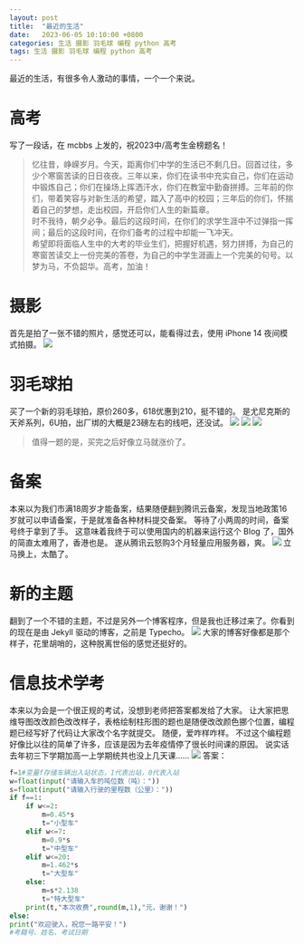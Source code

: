 ```yaml
---
layout: post
title:  "最近的生活"
date:   2023-06-05 10:10:00 +0800
categories: 生活 摄影 羽毛球 编程 python 高考
tags: 生活 摄影 羽毛球 编程 python 高考
---
```

最近的生活，有很多令人激动的事情，一个一个来说。





# 高考
写了一段话，在 mcbbs 上发的，祝2023中/高考生金榜题名！
> 忆往昔，峥嵘岁月。今天，距离你们中学的生活已不剩几日。回首过往，多少个寒窗苦读的日日夜夜。三年以来，你们在读书中充实自己，你们在运动中锻炼自己；你们在操场上挥洒汗水，你们在教室中勤奋拼搏。三年前的你们，带着笑容与对新生活的希望，踏入了高中的校园；三年后的你们，怀揣着自己的梦想，走出校园，开启你们人生的新篇章。<br>时不我待，朝夕必争。最后的这段时间，在你们的求学生涯中不过弹指一挥间；最后的这段时间，在你们备考的过程中却能一飞冲天。<br>希望即将面临人生中的大考的毕业生们，把握好机遇，努力拼搏，为自己的寒窗苦读交上一份完美的答卷，为自己的中学生涯画上一个完美的句号。以梦为马，不负韶华。高考，加油！

# 摄影
首先是拍了一张不错的照片，感觉还可以，能看得过去，使用 iPhone 14 夜间模式拍摄。
![](https://mcstarrysky.oss-cn-beijing.aliyuncs.com/blog/2023-06-05-my-life/1.png)

# 羽毛球拍
买了一个新的羽毛球拍，原价260多，618优惠到210，挺不错的。
是尤尼克斯的天斧系列，6U拍，出厂绑的大概是23磅左右的线吧，还没试。
![](https://mcstarrysky.oss-cn-beijing.aliyuncs.com/blog/2023-06-05-my-life/2.jpeg)
![](https://mcstarrysky.oss-cn-beijing.aliyuncs.com/blog/2023-06-05-my-life/3.jpeg)
![](https://mcstarrysky.oss-cn-beijing.aliyuncs.com/blog/2023-06-05-my-life/4.jpeg)
> 值得一题的是，买完之后好像立马就涨价了。

# 备案
本来以为我们市满18周岁才能备案，结果随便翻到腾讯云备案，发现当地政策16岁就可以申请备案，于是就准备各种材料提交备案。
等待了小两周的时间，备案号终于拿到了手。
这意味着我终于可以使用国内的机器来运行这个 Blog 了，国外的简直太难用了，香港也是。
遂从腾讯云怒购3个月轻量应用服务器，爽。
![](https://mcstarrysky.oss-cn-beijing.aliyuncs.com/blog/2023-06-05-my-life/7.png)
立马换上，太酷了。

# 新的主题
翻到了一个不错的主题，不过是另外一个博客程序，但是我也迁移过来了。你看到的现在是由 Jekyll 驱动的博客，之前是 Typecho。
![](https://mcstarrysky.oss-cn-beijing.aliyuncs.com/blog/2023-06-05-my-life/5.png)
大家的博客好像都是那个样子，花里胡哨的，这种脱离世俗的感觉还挺好的。

# 信息技术学考
本来以为会是一个很正规的考试，没想到老师把答案都发给了大家。
让大家把思维导图改改颜色改改样子，表格绘制柱形图的题也是随便改改颜色挪个位置，编程题已经写好了代码让大家改个名字就提交。
随便，爱咋样咋样。
不过这个编程题好像比以往的简单了许多，应该是因为去年疫情停了很长时间课的原因。
说实话去年初三下学期加高一上学期统共也没上几天课……
![](https://mcstarrysky.oss-cn-beijing.aliyuncs.com/blog/2023-06-05-my-life/6.png)
答案：
```python
f=1#变量f存储车辆出入站状态，1代表出站，0代表入站
w=float(input("请输入车的吨位数（吨）："))
s=float(input("请输入行驶的里程数（公里）："))
if f==1:
    if w<=2:
        m=0.45*s
        t="小型车"
    elif w<=7:
        m=0.9*s
        t="中型车"
    elif w<=20:
        m=1.462*s
        t="大型车"
    else:
        m=s*2.138
        t="特大型车"
    print(t,"本次收费",round(m,1),"元，谢谢！")
else:
print("欢迎驶入，祝您一路平安！")
#考籍号、姓名、考试日期
```